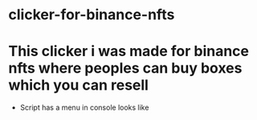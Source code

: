 # clicker-for-binance-nfts
# This clicker i was made for binance nfts where peoples can buy boxes which you can resell
* Script has a menu in console looks like 
